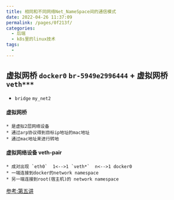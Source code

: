 ```yaml
---
title: 相同和不同网络Net_NameSpace间的通信模式
date: 2022-04-26 11:37:09
permalink: /pages/0f213f/
categories:
  - 后端
  - k8s里的linux技术
tags:
  - 
---
```




## 虚拟网桥 `docker0` `br-5949e2996444` + 虚拟网桥 `veth***`
  * `bridge` `my_net2`
  #### 虚拟网桥
    * 是虚拟2层网络设备
    * 通过arp协议得到目标ip地址的mac地址
    * 通过mac地址来进行转地
  #### 虚拟网络设备 veth-pair
    * 成对出现 `eth0`  1<-->1 `veth*`  n<-->1 docker0
    * 一端连接到docker的network namespace
    * 另一端连接到root(宿主机)的 network namespace






[参考:第五讲](https://www.bilibili.com/video/BV1qF411e77r?p=1&share_medium=android&share_plat=android&share_session_id=79a8d06d-a14c-44d4-ac57-b898bcb49578&share_source=WEIXIN&share_tag=s_i&timestamp=1650938826&unique_k=wu5hepn)




